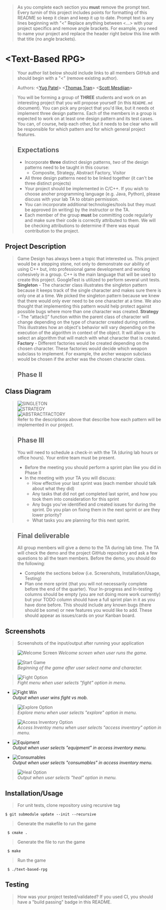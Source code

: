  > As you complete each section you **must** remove the prompt text. Every *turnin* of this project includes points for formatting of this README so keep it clean and keep it up to date. 
 > Prompt text is any lines beginning with "\<"
 > Replace anything between \<...\> with your project specifics and remove angle brackets. For example, you need to name your project and replace the header right below this line with that title (no angle brackets). 
# \<Text-Based RPG\>
 > Your author list below should include links to all members GitHub and should begin with a "\<" (remove existing author).
 
 > Authors: \<[Yug Patel](https://github.com/yugpatell)\>  \<[Thomas Tran](https://github.com/TimusTrun)\> \<[Scott Mesdjian](https://github.com/scottmez)\> 
 
 > You will be forming a group of **THREE** students and work on an interesting project that you will propose yourself (in this `README.md` document). You can pick any project that you'd like, but it needs ot implement three design patterns. Each of the members in a group is expected to work on at least one design pattern and its test cases. You can, of course, help each other, but it needs to be clear who will be responsible for which pattern and for which general project features.
 
 > ## Expectations
 > * Incorporate **three** distinct design patterns, *two* of the design patterns need to be taught in this course:
 >   * Composite, Strategy, Abstract Factory, Visitor
 > * All three design patterns need to be linked together (it can't be three distinct projects)
 > * Your project should be implemented in C/C++. If you wish to choose anoher programming language (e.g. Java, Python), please discuss with your lab TA to obtain permission.
 > * You can incorporate additional technologies/tools but they must be approved (in writing) by the instructor or the TA.
 > * Each member of the group **must** be committing code regularly and make sure their code is correctly attributed to them. We will be checking attributions to determine if there was equal contribution to the project.
 

## Project Description
> Game Design has always been a topic that interested us. This project would be a stepping stone, not only to demonstrate our ability of using C++ but, into professional game development and working cohesively in a group. C++ is the main language that will be used to create this project. GoogleTest is utilized to perform several unit tests. **Singleton** - The character class illustrates the singleton pattern because it keeps track of the single character and makes sure there is only one at a time. We picked the singleton pattern because we knew that there would only ever need to be one character at a time. We also thought that implementing this pattern would help protect against possible bugs where more than one character was created. 
**Strategy** -  The “attack()” function within the parent class of character will change depending on the type of character created during runtime. This illustrates how an object's behavior will vary depending on the execution of the algorithm in context of the object. It will allow us to select an algorithm that will match with what character that is created.
**Factory** - Different factories would be created depending on the chosen character. These factories would decide which weapon subclass to implement. For example, the archer weapon subclass would be chosen if the archer was the chosen character class.  

 > ## Phase II  
 ## Class Diagram
> ![SINGLETON](https://user-images.githubusercontent.com/57920851/101395658-1c326980-387f-11eb-9103-0b3d2992b1c1.png)  
> ![STRATEGY](https://user-images.githubusercontent.com/57920851/101395681-23f20e00-387f-11eb-89ff-57e815ce1d4a.png)  
> ![ABSTRACTFACTORY](https://user-images.githubusercontent.com/57920851/101395603-07ee6c80-387f-11eb-8b4c-980831c16486.png)  
> Refer to the descriptions above that describe how each pattern will be implemented in our project.
 
 
 > ## Phase III
 > You will need to schedule a check-in with the TA (during lab hours or office hours). Your entire team must be present. 
 > * Before the meeting you should perform a sprint plan like you did in Phase II
 > * In the meeting with your TA you will discuss: 
 >   - How effective your last sprint was (each member should talk about what they did)
 >   - Any tasks that did not get completed last sprint, and how you took them into consideration for this sprint
 >   - Any bugs you've identified and created issues for during the sprint. Do you plan on fixing them in the next sprint or are they lower priority?
 >   - What tasks you are planning for this next sprint.

 > ## Final deliverable
 > All group members will give a demo to the TA during lab time. The TA will check the demo and the project GitHub repository and ask a few questions to all the team members. 
 > Before the demo, you should do the following:
 > * Complete the sections below (i.e. Screenshots, Installation/Usage, Testing)
 > * Plan one more sprint (that you will not necessarily complete before the end of the quarter). Your In-progress and In-testing columns should be empty (you are not doing more work currently) but your TODO column should have a full sprint plan in it as you have done before. This should include any known bugs (there should be some) or new features you would like to add. These should appear as issues/cards on your Kanban board. 
 ## Screenshots
 > Screenshots of the input/output after running your application
 
 > ![Welcome Screen](https://user-images.githubusercontent.com/57920851/101397482-982db100-3881-11eb-976a-76303980bb7d.PNG)
   *Welcome screen when user runs the game.*
 
 > ![Start Game](https://user-images.githubusercontent.com/57920851/101397561-b398bc00-3881-11eb-8afa-9bd2187af252.PNG)  
  *Beginning of the game after user select name and character.*
  
 > ![Fight Option](https://user-images.githubusercontent.com/57920851/101397623-ca3f1300-3881-11eb-8af8-87192c3f96eb.PNG)  
    *Fight menu when user selects "fight" option in menu.*  
    
  -  ![Fight Win](https://user-images.githubusercontent.com/57920851/101397677-dc20b600-3881-11eb-9d90-4b754a157ddc.PNG)  
     *Output when user wins fight vs mob.*  
    
> ![Explore Option](https://user-images.githubusercontent.com/57920851/101397779-fe1a3880-3881-11eb-876d-ec77ebf1fa9f.PNG)  
 *Explore menu when user selects "explore" option in menu.*
   
> ![Access Inventory Option](https://user-images.githubusercontent.com/57920851/101397869-1e49f780-3882-11eb-96d4-81ff475bc952.PNG)  
 *Access Inventoy menu when user selects "access inventory" option in menu.*

   - ![Equipment](https://user-images.githubusercontent.com/57920851/101398062-649f5680-3882-11eb-8c70-ff764faf862c.PNG)  
     *Output when user selects "equipment" in access inventory menu.*
    
   - ![Consumables](https://user-images.githubusercontent.com/57920851/101398152-7ed93480-3882-11eb-9ece-9900aa9be184.PNG)  
     *Output when user selects "consumables" in access inventory menu.*
   
> ![Heal Option](https://user-images.githubusercontent.com/57920851/101397849-168a5300-3882-11eb-95c4-c1fd07f34923.PNG)  
  *Output when user selects "heal" option in menu.* 

 ## Installation/Usage
 > For unit tests, clone repository using recursive tag
 
    $ git submodule update --init --recursive
 
 > Generate the makefile to run the game
 
     $ cmake .
  
 > Generate the file to run the game
 
     $ make
     
 > Run the game
     
     $ ./text-based-rpg
     
 ## Testing
 > How was your project tested/validated? If you used CI, you should have a "build passing" badge in this README.
 

